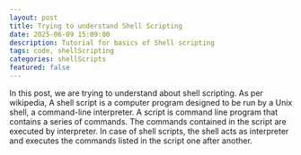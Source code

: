```yaml
---
layout: post
title: Trying to understand Shell Scripting
date: 2025-06-09 15:09:00
description: Tutorial for basics of Shell scripting
tags: code, shellScripting
categories: shellScripts
featured: false
---
```


In this post, we are trying to understand about shell scripting. As per wikipedia, A shell script is a computer program designed to be run by a Unix shell, a command-line interpreter.
A script is command line program that contains a series of commands. The commands contained in the script are executed by interpreter. In case of shell scripts, the shell acts as interpreter and executes the commands listed in the script one after another.

